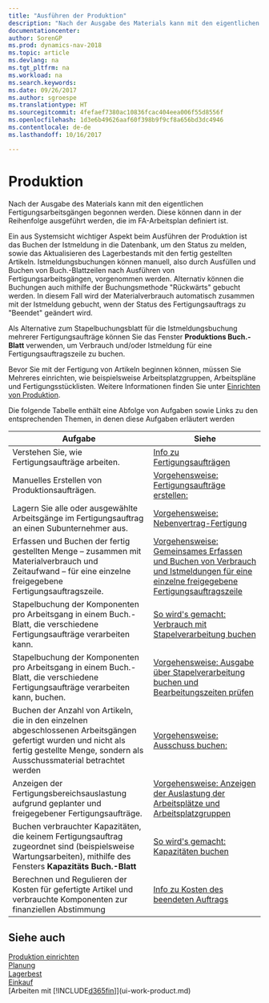 ```yaml
---
title: "Ausführen der Produktion"
description: "Nach der Ausgabe des Materials kann mit den eigentlichen Fertigungsarbeitsgängen begonnen werden. Diese können dann in der Reihenfolge ausgeführt werden, die im FA-Arbeitsplan definiert ist."
documentationcenter: 
author: SorenGP
ms.prod: dynamics-nav-2018
ms.topic: article
ms.devlang: na
ms.tgt_pltfrm: na
ms.workload: na
ms.search.keywords: 
ms.date: 09/26/2017
ms.author: sgroespe
ms.translationtype: HT
ms.sourcegitcommit: 4fefaef7380ac10836fcac404eea006f55d8556f
ms.openlocfilehash: 1d3e6b49626aaf60f398b9f9cf8a656bd3dc4946
ms.contentlocale: de-de
ms.lasthandoff: 10/16/2017

---
```

# <a name="manufacturing"></a>Produktion
Nach der Ausgabe des Materials kann mit den eigentlichen Fertigungsarbeitsgängen begonnen werden. Diese können dann in der Reihenfolge ausgeführt werden, die im FA-Arbeitsplan definiert ist.  

Ein aus Systemsicht wichtiger Aspekt beim Ausführen der Produktion ist das Buchen der Istmeldung in die Datenbank, um den Status zu melden, sowie das Aktualisieren des Lagerbestands mit den fertig gestellten Artikeln. Istmeldungsbuchungen können manuell, also durch Ausfüllen und Buchen von Buch.-Blattzeilen nach Ausführen von Fertigungsarbeitsgängen, vorgenommen werden. Alternativ können die Buchungen auch mithilfe der Buchungsmethode "Rückwärts" gebucht werden. In diesem Fall wird der Materialverbrauch automatisch zusammen mit der Istmeldung gebucht, wenn der Status des Fertigungsauftrags zu "Beendet" geändert wird.  

Als Alternative zum Stapelbuchungsblatt für die Istmeldungsbuchung mehrerer Fertigungsaufträge können Sie das Fenster **Produktions Buch.-Blatt** verwenden, um Verbrauch und/oder Istmeldung für eine Fertigungsauftragszeile zu buchen.

Bevor Sie mit der Fertigung von Artikeln beginnen können, müssen Sie Mehreres einrichten, wie beispielsweise Arbeitsplatzgruppen, Arbeitspläne und Fertigungsstücklisten. Weitere Informationen finden Sie unter [Einrichten von Produktion](production-configure-production-processes.md).

Die folgende Tabelle enthält eine Abfolge von Aufgaben sowie Links zu den entsprechenden Themen, in denen diese Aufgaben erläutert werden   

|**Aufgabe**|**Siehe**|  
|------------|-------------|  
|Verstehen Sie, wie Fertigungsaufträge arbeiten.|[Info zu Fertigungsaufträgen](production-about-production-orders.md)|
|Manuelles Erstellen von Produktionsaufträgen.|[Vorgehensweise: Fertigungsaufträge erstellen:](production-how-to-create-production-orders.md)|
|Lagern Sie alle oder ausgewählte Arbeitsgänge im Fertigungsauftrag an einen Subunternehmer aus.|[Vorgehensweise: Nebenvertrag-Fertigung](production-how-to-subcontract-manufacturing.md)|
|Erfassen und Buchen der fertig gestellten Menge – zusammen mit Materialverbrauch und Zeitaufwand – für eine einzelne freigegebene Fertigungsauftragszeile.|[Vorgehensweise: Gemeinsames Erfassen und Buchen von Verbrauch und Istmeldungen für eine einzelne freigegebene Fertigungsauftragszeile](production-how-to-register-consumption-and-output.md)|  
|Stapelbuchung der Komponenten pro Arbeitsgang in einem Buch.-Blatt, die verschiedene  Fertigungsaufträge verarbeiten kann.|[So wird's gemacht: Verbrauch mit Stapelverarbeitung buchen](production-how-to-post-consumption.md)|
|Stapelbuchung der Komponenten pro Arbeitsgang in einem Buch.-Blatt, die verschiedene  Fertigungsaufträge verarbeiten kann, buchen.|[Vorgehensweise: Ausgabe über Stapelverarbeitung buchen und Bearbeitungszeiten prüfen](production-how-to-post-output-quantity.md)|  
|Buchen der Anzahl von Artikeln, die in den einzelnen abgeschlossenen Arbeitsgängen gefertigt wurden und nicht als fertig gestellte Menge, sondern als Ausschussmaterial betrachtet werden|[Vorgehensweise:  Ausschuss buchen:](production-how-to-post-scrap.md)|
|Anzeigen der Fertigungsbereichsauslastung aufgrund geplanter und freigegebener Fertigungsaufträge.|[Vorgehensweise: Anzeigen der Auslastung der Arbeitsplätze und Arbeitsplatzgruppen](production-how-to-view-the-load-on-work-centers.md)|      
|Buchen verbrauchter Kapazitäten, die keinem Fertigungsauftrag zugeordnet sind (beispielsweise Wartungsarbeiten), mithilfe des Fensters **Kapazitäts Buch.-Blatt**|[So wird's gemacht: Kapazitäten buchen](production-how-to-post-capacities.md)|  
|Berechnen und Regulieren der Kosten für gefertigte Artikel und verbrauchte Komponenten zur finanziellen Abstimmung|[Info zu Kosten des beendeten Auftrags](finance-about-finished-production-order-costs.md)|  

## <a name="see-also"></a>Siehe auch  
[Produktion einrichten](production-configure-production-processes.md)  
[Planung](production-planning.md)      
[Lagerbest](inventory-manage-inventory.md)  
[Einkauf](purchasing-manage-purchasing.md)  
[Arbeiten mit [!INCLUDE[d365fin](includes/d365fin_md.md)]](ui-work-product.md)

